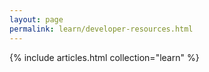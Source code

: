 ```yaml
---
layout: page
permalink: learn/developer-resources.html
---
```


{% include articles.html collection="learn" %}